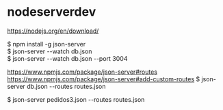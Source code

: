 # nodeserverdev

https://nodejs.org/en/download/

$ npm install -g json-server  
$ json-server --watch db.json  
$ json-server --watch db.json --port 3004  

https://www.npmjs.com/package/json-server#routes   
https://www.npmjs.com/package/json-server#add-custom-routes
$ json-server db.json --routes routes.json

$ json-server pedidos3.json --routes routes.json